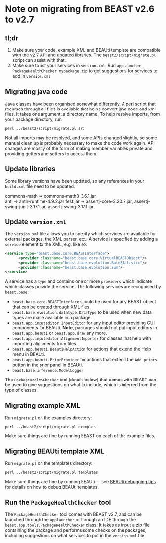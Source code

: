 # Note on migrating from BEAST v2.6 to v2.7


## tl;dr

1. Make sure your code, example XML and BEAUti template are compatible with the v2.7 API and updated libraries. The `beast2/script/migrate.pl` script can assist with that.
2. Make sure to list your services in `version.xml`. Run `applauncher PackageHealthChecker mypackage.zip` to get suggestions for services to add in `version.xml`


## Migrating java code

Java classes have been organised somewhat differently. A perl script that recurses through all files is available that helps convert java code and xml files. It takes one argument: a directory name. To help resolve imports, from your package directory, run

```
perl ../beast2/script/migrate.pl src
```

Not all imports may be resolved, and some APIs changed slightly, so some manual clean up is probably necessary to make the code work again. API changes are mostly of the form of making member variables private and providing getters and setters to access them.

## Update libraries

Some library versions have been updated, so any references in your `build.xml` file need to be updated.

commons-math => commons-math3-3.6.1.jar		
antl => antlr-runtime-4.9.2.jar	
fest.jar => assertj-core-3.20.2.jar, assertj-swing-junit-3.17.1.jar, assertj-swing-3.17.1.jar

## Update `version.xml`

The `version.xml` file allows you to specify which services are available for external packages, the XML parser, etc.. A service is specified by adding a `service` element to the XML, e.g. like so:

``` xml
<service type="beast.base.core.BEASTInterface">
      <provider classname="beast.base.core.VirtualBEASTObject"/>
      <provider classname="beast.base.evolution.RateStatistic"/>
      <provider classname="beast.base.evolution.Sum"/>
</service>      
```

A service has a `type` and contains one or more `providers` which indicate which classes provide the service. The following services are recognised by `beast.base`:


* `beast.base.core.BEASTInterface` should be used for any BEAST object that can be created through XML files.
* `beast.base.evolution.datatype.DataType` to be used when new data types are made available in a package.
* `beast.app.inputeditor.InputEditor` for any input editor providing GUI components for BEAUti. **Note**, packages should not put input editors in `beast.app.beauti` or `beast.app.draw` any more.
* `beast.app.inputeditor.AlignmentImporter` for classes that help with importing alignments from files.
* `beast.app.beauti.BeautiHelpAction` for actions that extend the Help menu in BEAUti.
* `beast.app.beauti.PriorProvider` for actions that extend the `Add priors` button in the prior panel in BEAUti.
* `beast.base.inference.ModelLogger`

The `PackageHealthChecker` tool (details below) that comes with BEAST can be used to give suggestions on what to include, which is inferred from the type of classes.


## Migrating example XML

Run `migrate.pl` on the examples directory:

```
perl ../beast2/script/migrate.pl examples
```

Make sure things are fine by running BEAST on each of the example files.




## Migrating BEAUti template XML

Run `migrate.pl` on the templates directory:

```
perl ../beast2/script/migrate.pl templates
```

Make sure things are fine by running BEAUti -- see [BEAUti debugging tips](http://www.beast2.org/2022/02/01/debugging-beauti-templates.html) for details on how to debug BEAUti templates.





## Run the `PackageHealthChecker` tool

The `PackageHealthChecker` tool comes with BEAST v2.7, and can be launched through the `applauncher` or through an IDE through the `beast.app.tools.PackageHealthChecker` class. It takes as input a zip file containing the package and performs some checks on the packages, including suggestions on what services to put in the `version.xml` file.

